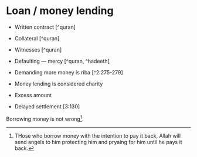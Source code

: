 # Loan / money lending

* Written contract [^quran]
* Collateral [^quran]
* Witnesses [^quran]
* Defaulting — mercy [^quran, ^hadeeth]
* Demanding more money is riba [^2:275-279]
* Money lending is considered charity

* Excess amount
* Delayed settlement [3:130]

Borrowing money is not wrong[^angelspray].

[^angelspray]: THose who borrow money with the intention to pay it back, Allah will send angels to him protecting him and pryaing for him until he pays it back.
